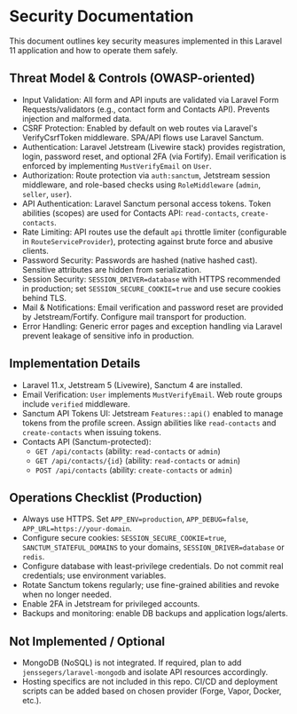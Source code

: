 # Security Documentation

This document outlines key security measures implemented in this Laravel 11 application and how to operate them safely.

## Threat Model & Controls (OWASP-oriented)

- Input Validation: All form and API inputs are validated via Laravel Form Requests/validators (e.g., contact form and Contacts API). Prevents injection and malformed data.
- CSRF Protection: Enabled by default on web routes via Laravel's VerifyCsrfToken middleware. SPA/API flows use Laravel Sanctum.
- Authentication: Laravel Jetstream (Livewire stack) provides registration, login, password reset, and optional 2FA (via Fortify). Email verification is enforced by implementing `MustVerifyEmail` on `User`.
- Authorization: Route protection via `auth:sanctum`, Jetstream session middleware, and role-based checks using `RoleMiddleware` (`admin`, `seller`, `user`).
- API Authentication: Laravel Sanctum personal access tokens. Token abilities (scopes) are used for Contacts API: `read-contacts`, `create-contacts`.
- Rate Limiting: API routes use the default `api` throttle limiter (configurable in `RouteServiceProvider`), protecting against brute force and abusive clients.
- Password Security: Passwords are hashed (native hashed cast). Sensitive attributes are hidden from serialization.
- Session Security: `SESSION_DRIVER=database` with HTTPS recommended in production; set `SESSION_SECURE_COOKIE=true` and use secure cookies behind TLS.
- Mail & Notifications: Email verification and password reset are provided by Jetstream/Fortify. Configure mail transport for production.
- Error Handling: Generic error pages and exception handling via Laravel prevent leakage of sensitive info in production.

## Implementation Details

- Laravel 11.x, Jetstream 5 (Livewire), Sanctum 4 are installed.
- Email Verification: `User` implements `MustVerifyEmail`. Web route groups include `verified` middleware.
- Sanctum API Tokens UI: Jetstream `Features::api()` enabled to manage tokens from the profile screen. Assign abilities like `read-contacts` and `create-contacts` when issuing tokens.
- Contacts API (Sanctum-protected):
  - `GET /api/contacts` (ability: `read-contacts` or `admin`)
  - `GET /api/contacts/{id}` (ability: `read-contacts` or `admin`)
  - `POST /api/contacts` (ability: `create-contacts` or `admin`)

## Operations Checklist (Production)

- Always use HTTPS. Set `APP_ENV=production`, `APP_DEBUG=false`, `APP_URL=https://your-domain`.
- Configure secure cookies: `SESSION_SECURE_COOKIE=true`, `SANCTUM_STATEFUL_DOMAINS` to your domains, `SESSION_DRIVER=database` or `redis`.
- Configure database with least-privilege credentials. Do not commit real credentials; use environment variables.
- Rotate Sanctum tokens regularly; use fine-grained abilities and revoke when no longer needed.
- Enable 2FA in Jetstream for privileged accounts.
- Backups and monitoring: enable DB backups and application logs/alerts.

## Not Implemented / Optional

- MongoDB (NoSQL) is not integrated. If required, plan to add `jenssegers/laravel-mongodb` and isolate API resources accordingly.
- Hosting specifics are not included in this repo. CI/CD and deployment scripts can be added based on chosen provider (Forge, Vapor, Docker, etc.).


